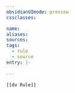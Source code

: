 ```yaml
---
obsidianUImode: preview
cssclasses:

name:
aliases:
sources:
tags:
  - rule
  - source
entry: |-
  
---
```


```meta-bind-embed
[[dv Rule]]
```